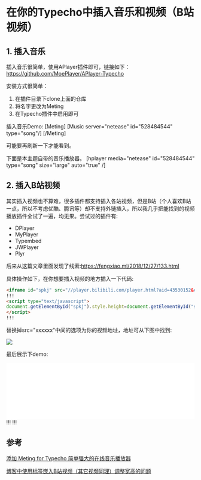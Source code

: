 # 在你的Typecho中插入音乐和视频（B站视频）

## 1. 插入音乐

插入音乐很简单，使用APlayer插件即可，链接如下：https://github.com/MoePlayer/APlayer-Typecho
<!-- more -->
安装方式很简单：
1. 在插件目录下clone上面的仓库
2. 将名字更改为Meting
3. 在Typecho插件中启用即可

插入音乐Demo:
[Meting]
[Music server="netease" id="528484544" type="song"/]
[/Meting]

可能要再刷新一下才能看到。


下面是本主题自带的音乐播放器。
[hplayer media="netease" id="528484544" type="song" size="large" auto="true" /]





## 2. 插入B站视频

其实插入视频也不算难，很多插件都支持插入各站视频，但是B站（个人喜欢B站一点，所以不考虑优酷、腾讯等）却不支持外链插入，所以我几乎把能找到的视频播放插件全试了一遍，均无果。尝试过的插件有:

- DPlayer
- MyPlayer
- Typembed
- JWPlayer
- Plyr



后来从这篇文章里面发现了线索:https://fengxiao.ml/2018/12/27/133.html

具体操作如下，在你想要插入视频的地方插入一下代码:

```html
<iframe id="spkj" src="//player.bilibili.com/player.html?aid=43530152&cid=76266554&page=1" scrolling="no" border="0" frameborder="no" framespacing="0" allowfullscreen="true" width=100%> </iframe>
!!!
<script type="text/javascript">  
document.getElementById("spkj").style.height=document.getElementById("spkj").scrollWidth*0.76+"px";
</script>
!!!
```

替换掉src="xxxxxx"中间的选项为你的视频地址，地址可从下图中找到:

![](https://pic.superbed.cn/item/5cfbae94451253d178d962ab.png)

最后展示下demo:
<iframe id="spkj" src="//player.bilibili.com/player.html?aid=9155427&cid=15126301&page=1" scrolling="no" border="0" frameborder="no" framespacing="0" allowfullscreen="true" width=100%> </iframe>
!!!
<script type="text/javascript">  
document.getElementById("spkj").style.height=document.getElementById("spkj").scrollWidth*0.76+"px";
</script>
!!!




## 参考

[添加 Meting for Typecho 简单强大的在线音乐播放器](https://alone88.cn/archives/26.html)


[博客中使用标签嵌入B站视频（其它视频同理）调整宽高的问题](https://fengxiao.ml/2018/12/27/133.html)




